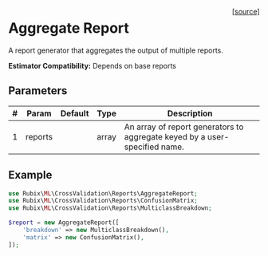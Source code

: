 <span style="float:right;"><a href="https://github.com/RubixML/ML/blob/master/src/CrossValidation/Reports/AggregateReport.php">[source]</a></span>

# Aggregate Report
A report generator that aggregates the output of multiple reports.

**Estimator Compatibility:** Depends on base reports

## Parameters
| # | Param | Default | Type | Description |
|---|---|---|---|---|
| 1 | reports | | array | An array of report generators to aggregate keyed by a user-specified name. |

## Example
```php
use Rubix\ML\CrossValidation\Reports\AggregateReport;
use Rubix\ML\CrossValidation\Reports\ConfusionMatrix;
use Rubix\ML\CrossValidation\Reports\MulticlassBreakdown;

$report = new AggregateReport([
	'breakdown' => new MulticlassBreakdown(),
	'matrix' => new ConfusionMatrix(),
]);
```